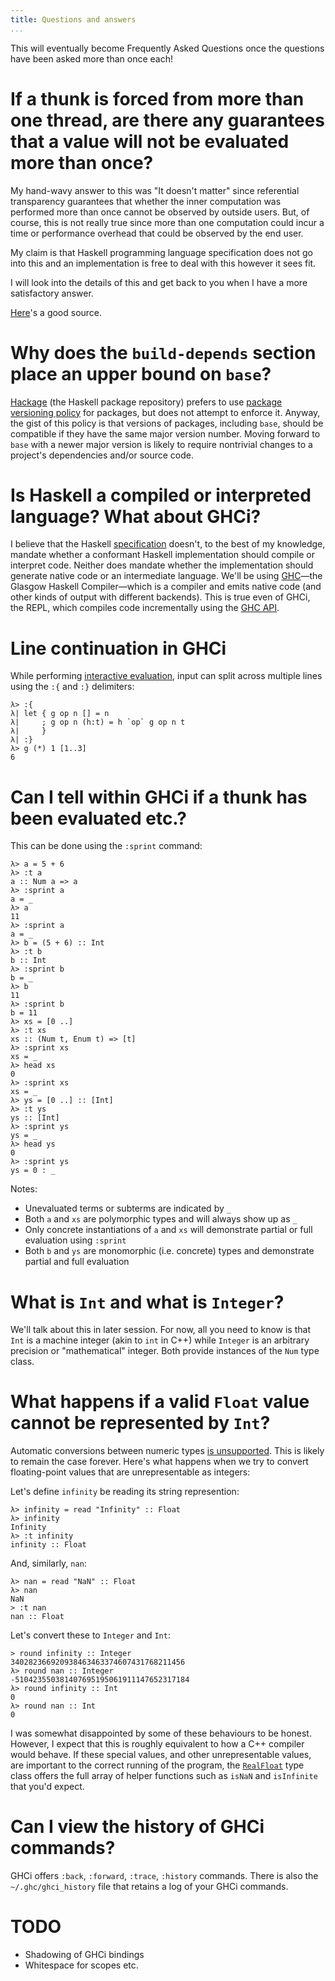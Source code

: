 ```yaml
---
title: Questions and answers
...
```


This will eventually become Frequently Asked Questions once the questions have been asked more than once each!

# If a thunk is forced from more than one thread, are there any guarantees that a value will not be evaluated more than once?

My hand-wavy answer to this was "It doesn't matter" since referential transparency guarantees that whether the inner computation was performed more than once cannot be observed by outside users. But, of course, this is not really true since more than one computation could incur a time or performance overhead that could be observed by the end user.

My claim is that Haskell programming language specification does not go into this and an implementation is free to deal with this however it sees fit.

I will look into the details of this and get back to you when I have a more satisfactory answer.

[Here][mainisusuallyafunction]'s a good source.

[mainisusuallyafunction]: http://mainisusuallyafunction.blogspot.com/2011/10/thunks-and-lazy-blackholes-introduction.html

# Why does the `build-depends` section place an upper bound on `base`?

[Hackage][hackage] (the Haskell package repository) prefers to use [package versioning policy][pvp] for packages, but does not attempt to enforce it. Anyway, the gist of this policy is that versions of packages, including `base`, should be compatible if they have the same major version number. Moving forward to `base` with a newer major version is likely to require nontrivial changes to a project's dependencies and/or source code.

# Is Haskell a compiled or interpreted language? What about GHCi?

I believe that the Haskell [specification][haskell2010languagereport] doesn't, to the best of my knowledge, mandate whether a conformant Haskell implementation should compile or interpret code. Neither does mandate whether the implementation should generate native code or an intermediate language. We'll be using [GHC][ghc]&mdash;the Glasgow Haskell Compiler&mdash;which is a compiler and emits native code (and other kinds of output with different backends). This is true even of GHCi, the REPL, which compiles code incrementally using the [GHC API][ghcapi].

# Line continuation in GHCi

While performing [interactive evaluation][interactiveevaluation], input can split across multiple lines using the `:{` and `:}` delimiters:

```ghci
λ> :{
λ| let { g op n [] = n
λ|     ; g op n (h:t) = h `op` g op n t
λ|     }
λ| :}
λ> g (*) 1 [1..3]
6
```

# Can I tell within GHCi if a thunk has been evaluated etc.?

This can be done using the `:sprint` command:

```ghci
λ> a = 5 + 6
λ> :t a
a :: Num a => a
λ> :sprint a
a = _
λ> a
11
λ> :sprint a
a = _
λ> b = (5 + 6) :: Int
λ> :t b
b :: Int
λ> :sprint b
b = _
λ> b
11
λ> :sprint b
b = 11
λ> xs = [0 ..]
λ> :t xs
xs :: (Num t, Enum t) => [t]
λ> :sprint xs
xs = _
λ> head xs
0
λ> :sprint xs
xs = _
λ> ys = [0 ..] :: [Int]
λ> :t ys
ys :: [Int]
λ> :sprint ys
ys = _
λ> head ys
0
λ> :sprint ys
ys = 0 : _
```

Notes:

* Unevaluated terms or subterms are indicated by `_`
* Both `a` and `xs` are polymorphic types and will always show up as `_`
* Only concrete instantiations of `a` and `xs` will demonstrate partial or full evaluation using `:sprint`
* Both `b` and `ys` are monomorphic (i.e. concrete) types and demonstrate partial and full evaluation

# What is `Int` and what is `Integer`?

We'll talk about this in later session. For now, all you need to know is that `Int` is a machine integer (akin to `int` in C++) while `Integer` is an arbitrary precision or "mathematical" integer. Both provide instances of the `Num` type class.

# What happens if a valid `Float` value cannot be represented by `Int`?

Automatic conversions between numeric types [is unsupported][convertingnumbers]. This is likely to remain the case forever. Here's what happens when we try to convert floating-point values that are unrepresentable as integers:

Let's define `infinity` be reading its string represention:

```ghci
λ> infinity = read "Infinity" :: Float
λ> infinity
Infinity
λ> :t infinity
infinity :: Float
```

And, similarly, `nan`:

```ghci
λ> nan = read "NaN" :: Float
λ> nan
NaN
> :t nan
nan :: Float
```

Let's convert these to `Integer` and `Int`:

```ghci
> round infinity :: Integer
340282366920938463463374607431768211456
λ> round nan :: Integer
-510423550381407695195061911147652317184
λ> round infinity :: Int
0
λ> round nan :: Int
0
```

I was somewhat disappointed by some of these behaviours to be honest. However, I expect that this is roughly equivalent to how a C++ compiler would behave. If these special values, and other unrepresentable values, are important to the correct running of the program, the [`RealFloat`][realfloat] type class offers the full array of helper functions such as `isNaN` and `isInfinite` that you'd expect.

# Can I view the history of GHCi commands?

GHCi offers `:back`, `:forward`, `:trace`, `:history` commands. There is also the `~/.ghc/ghci_history` file that retains a log of your GHCi commands.

# TODO

* Shadowing of GHCi bindings
* Whitespace for scopes etc.

[convertingnumbers]: https://wiki.haskell.org/Converting_numbers
[ghc]: https://www.haskell.org/ghc/
[ghcapi]: https://wiki.haskell.org/GHC/As_a_library
[hackage]: http://hackage.haskell.org/
[haskell2010languagereport]: https://www.haskell.org/onlinereport/haskell2010/
[interactiveevaluation]: https://downloads.haskell.org/~ghc/7.8.4/docs/html/users_guide/interactive-evaluation.html
[pvp]: http://pvp.haskell.org/
[realfloat]: http://hackage.haskell.org/package/base-4.9.0.0/docs/Prelude.html#t:Num
